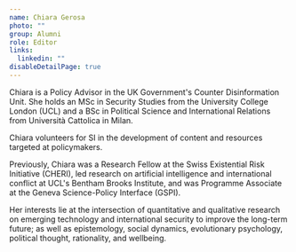 ```yaml
---
name: Chiara Gerosa
photo: ""
group: Alumni
role: Editor
links:
  linkedin: ""
disableDetailPage: true
---
```

Chiara is a Policy Advisor in the UK Government's Counter Disinformation Unit. She holds an MSc in Security Studies from the University College London (UCL) and a BSc in Political Science and International Relations from Università Cattolica in Milan. 

Chiara volunteers for SI in the development of content and resources targeted at policymakers. 

Previously, Chiara was a Research Fellow at the Swiss Existential Risk Initiative (CHERI), led research on artificial intelligence and international conflict at UCL's Bentham Brooks Institute, and was Programme Associate at the Geneva Science-Policy Interface (GSPI). 

Her interests lie at the intersection of quantitative and qualitative research on emerging technology and international security to improve the long-term future; as well as epistemology, social dynamics, evolutionary psychology, political thought, rationality, and wellbeing.